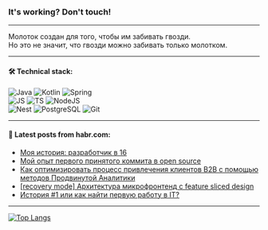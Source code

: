 ### It's working? Don't touch!

---
Молоток создан для того, чтобы им забивать гвозди. <br>
Но это не значит, что гвозди можно забивать только молотком.

---

#### 🛠️ Technical stack:

![Java](https://img.shields.io/badge/Java-informational?logo=Oracle&style=flat&logoColor=white&color=FF4500)
![Kotlin](https://img.shields.io/badge/Kotlin-informational?logo=Kotlin&style=flat&logoColor=white&color=774D97)
![Spring](https://img.shields.io/badge/SpringBoot-informational?logo=SpringBoot&style=flat&logoColor=white&color=6DB33F) <br>
![JS](https://img.shields.io/badge/JS-informational?logo=javaScript&style=flat&logoColor=black&color=F7Df1E)
![TS](https://img.shields.io/badge/TypeScript-informational?logo=typeScript&style=flat&logoColor=black&color=0667A8)
![NodeJS](https://img.shields.io/badge/NodeJS-informational?logo=node.js&style=flat&logoColor=white&color=70A760) <br>
![Nest](https://img.shields.io/badge/NestJS-informational?logo=NestJS&style=flat&logoColor=white&color=E0234E)
![PostgreSQL](https://img.shields.io/badge/PostgreSQL-informational?logo=PostgreSQL&style=flat&logoColor=white&color=DAA520)
![Git](https://img.shields.io/badge/Git-informational?logo=git&style=flat&logoColor=white&color=778899)

___

#### 💬 Latest posts from habr.com:

<!-- BLOG-POST-LIST:START -->
- [Моя история: разработчик в 16](https://habr.com/ru/articles/747974/?utm_source=habrahabr&utm_medium=rss&utm_campaign=747974)
- [Мой опыт первого принятого коммита в open source](https://habr.com/ru/companies/timeweb/articles/747292/?utm_source=habrahabr&utm_medium=rss&utm_campaign=747292)
- [Как оптимизировать процесс привлечения клиентов B2B с помощью методов Продвинутой Аналитики](https://habr.com/ru/companies/alfa/articles/747742/?utm_source=habrahabr&utm_medium=rss&utm_campaign=747742)
- [[recovery mode] Архитектура микрофронтенд с feature sliced design](https://habr.com/ru/articles/747952/?utm_source=habrahabr&utm_medium=rss&utm_campaign=747952)
- [История #1 или как найти первую работу в IT?](https://habr.com/ru/articles/747944/?utm_source=habrahabr&utm_medium=rss&utm_campaign=747944)
<!-- BLOG-POST-LIST:END -->

---
[![Top Langs](https://github-readme-stats-git-master-advtsetting-gmailcom.vercel.app/api/top-langs/?username=zloylis&langs_count=10&hide_title=false&title_color=e6edf3&size_weight=0.5&count_weight=0.5&layout=compact&hide_border=true&theme=dracula)](https://github.com/zloylis)

<!-- ![GitHub stats](https://github-readme-stats-git-master-advtsetting-gmailcom.vercel.app/api?username=zloylis&show_icons=true&hide_border=true&theme=dracula&hide_title=true&include_all_commits=true&count_private=true&hide=contribs&hide_rank=true) -->

